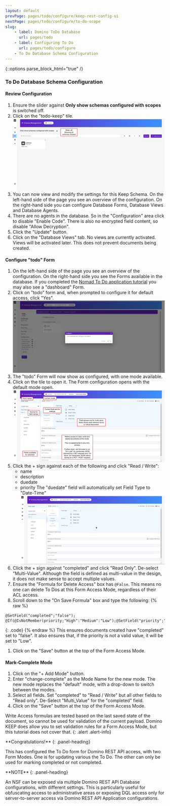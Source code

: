 ```yaml
---
layout: default
prevPage: pages/todo/configure/keep-rest-config-ui
nextPage: pages/todo/configure/to-do-scope
slug:
    - label: Domino ToDo Database
      url: pages/todo
    - label: Configuring To Do
      url: pages/todo/configure
    - To Do Database Schema Configuration
---
```


{::options parse_block_html="true" /}

### To Do Database Schema Configuration

#### Review Configuration

1. Ensure the slider against **Only show schemas configured with scopes** is switched off.
1. Click on the "todo-keep" tile.
   ![To Do Menu](../images/configure/to-do-db-tile.png)
1. You can now view and modify the settings for this Keep Schema. On the left-hand side of the page you see an overview of the configuration. On the right-hand side you can configure Database Forms, Database Views and Database Agents.
1. There are no agents in the database. So in the "Configuration" area click to disable "Enable Code". There is also no encrypted field content, so disable "Allow Decryption".
1. Click the "Update" button.
1. Click on the "Database Views" tab. No views are currently activated. Views will be activated later. This does not prevent documents being created.

#### Configure "todo" Form

1. On the left-hand side of the page you see an overview of the configuration. On the right-hand side you see the Forms available in the database. If you completed the [Nomad To Do application tutorial](http://paulswithers.github.io/domino_todo/index) you may also see a "dashboard" Form.
1. Click on "todo" form and, when prompted to configure it for default access, click "Yes".
  ![todo Form Configure](../images/configure/to-do-configure.png)
1. The "todo" Form will now show as configured, with one mode available.
1. Click on the tile to open it. The Form configuration opens with the default mode open.
   ![Form Access Modes](../images/configure/form-modes.png)
1. Click the + sign against each of the following and click "Read / Write":
    - name
    - description
    - duedate
    - priority
   The "duedate" field will automatically set Field Type to "Date-Time"
   ![Form Access Modes](../images/configure/to-do-form.png)
2. Click the + sign against "completed" and click "Read Only". De-select "Multi-Value". Although the field is defined as multi-value in the design, it does not make sense to accept multiple values.
3. Ensure the "Formula for Delete Access" box has `@False`. This means no one can delete To Dos at this Form Access Mode, regardless of their ACL access.
4. Scroll down to the "On Save Formula" box and type the following:
   {% raw %}
  ~~~
  @SetField("completed";"false");
  @If(@IsNotMember(priority;"High":"Medium":"Low");@SetField("priority";"Low");"");
  ~~~
  {: .code}
  {% endraw %}
  This ensures documents created have "completed" set to "false". It also ensures that, if the priority is not a valid value, it will be set to "Low".
1. Click on the "Save" button at the top of the Form Access Mode.

#### Mark-Complete Mode

1. Click on the "+ Add Mode" button.
1. Enter "change-complete" as the Mode Name for the new mode. The new mode replaces the "default" mode, with a drop-down to switch between the modes.
1. Select all fields. Set "completed" to "Read / Write" but all other fields to "Read only". De-Select "Multi_Value" for the "completed" field.
3. Click on the "Save" button at the top of the Form Access Mode.

Write Access formulas are tested based on the last saved state of the document, so cannot be used for validation of the current payload. Domino KEEP does allow you to set validation rules for a Form Access Mode, but this tutorial does not cover that.
{: .alert .alert-info}

<div class="panel panel-success">
**Congratulations!**
{: .panel-heading}
<div class="panel-body">

This has configured the To Do form for Domino REST API access, with two Form Modes. One is for updating various the To Do. The other can only be used for marking completed or not completed.
</div>
</div>

<div class="panel panel-info">
**NOTE**
{: .panel-heading}
<div class="panel-body">

An NSF can be exposed via multiple Domino REST API Database configurations, with different settings. This is particularly useful for obfuscating access to administrative areas or exposing DQL access only for server-to-server access via Domino REST API Application configurations.
</div>
</div>